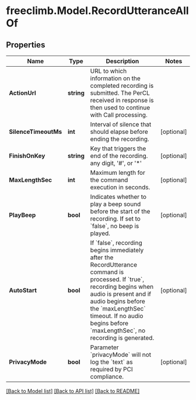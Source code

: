 # freeclimb.Model.RecordUtteranceAllOf

## Properties

Name | Type | Description | Notes
------------ | ------------- | ------------- | -------------
**ActionUrl** | **string** | URL to which information on the completed recording is submitted. The PerCL received in response is then used to continue with Call processing. | 
**SilenceTimeoutMs** | **int** | Interval of silence that should elapse before ending the recording. | [optional] 
**FinishOnKey** | **string** | Key that triggers the end of the recording. any digit, &#39;#&#39;, or &#39;*&#39; | [optional] 
**MaxLengthSec** | **int** | Maximum length for the command execution in seconds. | [optional] 
**PlayBeep** | **bool** | Indicates whether to play a beep sound before the start of the recording. If set to &#x60;false&#x60;, no beep is played. | [optional] 
**AutoStart** | **bool** | If &#x60;false&#x60;, recording begins immediately after the RecordUtterance command is processed. If &#x60;true&#x60;, recording begins when audio is present and if audio begins before the &#x60;maxLengthSec&#x60; timeout. If no audio begins before &#x60;maxLengthSec&#x60;, no recording is generated. | [optional] 
**PrivacyMode** | **bool** | Parameter &#x60;privacyMode&#x60; will not log the &#x60;text&#x60; as required by PCI compliance. | [optional] 

[[Back to Model list]](../README.md#documentation-for-models) [[Back to API list]](../README.md#documentation-for-api-endpoints) [[Back to README]](../README.md)

